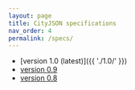 ```yaml
---
layout: page
title: CityJSON specifications
nav_order: 4
permalink: /specs/
---
```



- [version 1.0 (latest)]({{ './1.0/' }})
- [version 0.9](https://github.com/tudelft3d/cityjson/blob/0.9/docs/specs.rst)
- [version 0.8](https://github.com/tudelft3d/cityjson/blob/0.8/docs/specs.rst)


